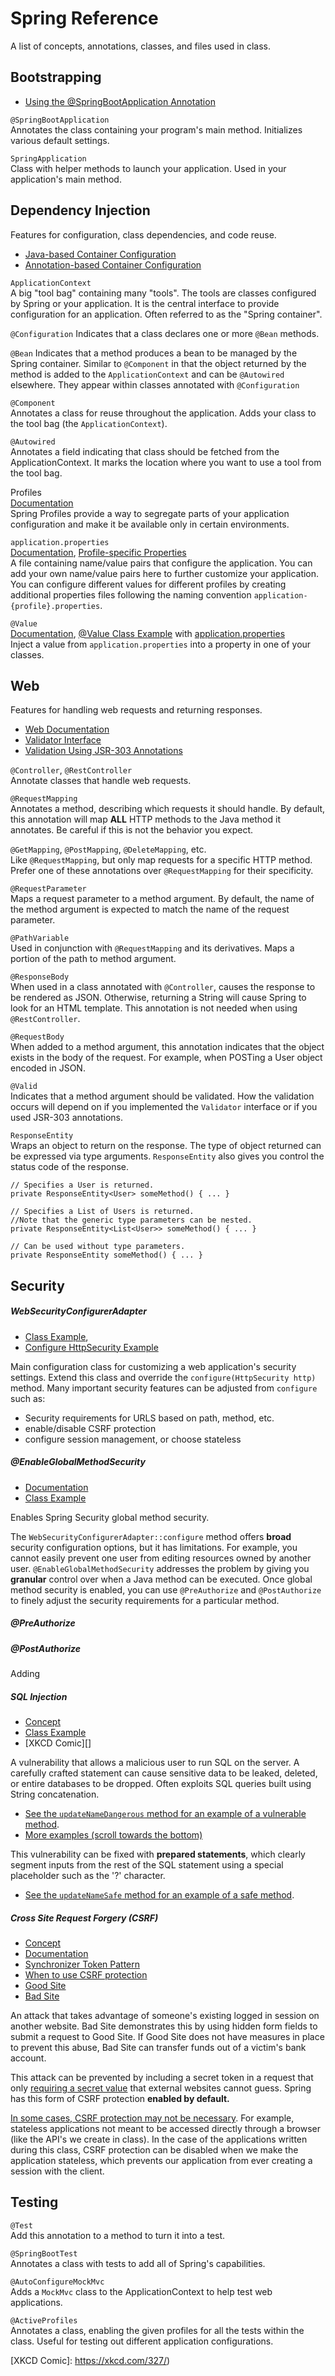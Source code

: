 # Spring Reference

A list of concepts, annotations, classes, and files used in class.

## Bootstrapping

* [Using the @SpringBootApplication Annotation](https://docs.spring.io/spring-boot/docs/current/reference/html/using-spring-boot.html#using-boot-using-springbootapplication-annotation)

`@SpringBootApplication`  
Annotates the class containing your program's main method. Initializes various
default settings.

`SpringApplication`  
Class with helper methods to launch your application. Used in your application's
main method.

## Dependency Injection

Features for configuration, class dependencies, and code reuse.

* [Java-based Container Configuration](https://docs.spring.io/spring/docs/current/spring-framework-reference/core.html#beans-java)
* [Annotation-based Container Configuration](https://docs.spring.io/spring/docs/current/spring-framework-reference/core.html#beans-annotation-config)

`ApplicationContext`  
A big "tool bag" containing many "tools". The tools are classes configured by
Spring or your application. It is the central interface to provide configuration
for an application. Often referred to as the "Spring container".

`@Configuration`
Indicates that a class declares one or more `@Bean` methods.

`@Bean`
Indicates that a method produces a bean to be managed by the Spring container.
Similar to `@Component` in that the object returned by the method is added to
the `ApplicationContext` and can be `@Autowired` elsewhere. They appear within
classes annotated with `@Configuration`

`@Component`  
Annotates a class for reuse throughout the application. Adds your class to the
tool bag (the `ApplicationContext`).

`@Autowired`  
Annotates a field indicating that class should be fetched from the
ApplicationContext. It marks the location where you want to use a tool from the
tool bag.

Profiles  
[Documentation](https://docs.spring.io/spring-boot/docs/current/reference/html/spring-boot-features.html#boot-features-profiles)  
Spring Profiles provide a way to segregate parts of your application
configuration and make it be available only in certain environments.

`application.properties`  
[Documentation](https://docs.spring.io/spring-boot/docs/current/reference/html/spring-boot-features.html#boot-features-external-config-application-property-files),
[Profile-specific Properties](https://docs.spring.io/spring-boot/docs/current/reference/html/spring-boot-features.html#boot-features-external-config-profile-specific-properties)  
A file containing name/value pairs that configure the application. You can add
your own name/value pairs here to further customize your application. You can
configure different values for different profiles by creating additional
properties files following the naming convention
`application-{profile}.properties`.


`@Value`  
[Documentation](https://docs.spring.io/spring-boot/docs/current/reference/html/spring-boot-features.html#boot-features-external-config),
[@Value Class Example](https://github.com/ryl/cybr406-gateway/blob/5f774348741fbe6929985d549a648ce2acea4add/src/main/java/com/cybr406/gateway/GatewayApplication.java#L13) with
[application.properties](https://github.com/ryl/cybr406-gateway/blob/master/src/main/resources/application.properties#L3)  
Inject a value from `application.properties` into a property in one of your
classes.

## Web

Features for handling web requests and returning responses.

* [Web Documentation](https://docs.spring.io/spring/docs/current/spring-framework-reference/web.html)
* [Validator Interface](https://docs.spring.io/spring/docs/current/spring-framework-reference/core.html#validator)
* [Validation Using JSR-303 Annotations](https://docs.spring.io/spring/docs/current/spring-framework-reference/core.html#validation-beanvalidation-overview)

`@Controller`, `@RestController`  
Annotate classes that handle web requests.

`@RequestMapping`  
Annotates a method, describing which requests it should handle. By default,
this annotation will map **ALL** HTTP methods to the Java method it annotates.
Be careful if this is not the behavior you expect.

`@GetMapping`, `@PostMapping`, `@DeleteMapping`, etc.  
Like `@RequestMapping`, but only map requests for a specific HTTP method. Prefer one of these annotations over `@RequestMapping` for their specificity.

`@RequestParameter`  
Maps a request parameter to a method argument. By default, the name of the
method argument is expected to match the name of the request parameter.

`@PathVariable`  
Used in conjunction with `@RequestMapping` and its derivatives. Maps a portion
of the path to method argument.

`@ResponseBody`  
When used in a class annotated with `@Controller`, causes the response to be
rendered as JSON. Otherwise, returning a String will cause Spring to look for
an HTML template. This annotation is not needed when using `@RestController`.

`@RequestBody`  
When added to a method argument, this annotation indicates that the object
exists in the body of the request. For example, when POSTing a User object
encoded in JSON.

`@Valid`  
Indicates that a method argument should be validated. How the validation occurs
will depend on if you implemented the `Validator` interface or if you used
JSR-303 annotations.

`ResponseEntity`  
Wraps an object to return on the response. The type of object returned can be
expressed via type arguments. `ResponseEntity` also gives you control the status
code of the response.

```
// Specifies a User is returned.
private ResponseEntity<User> someMethod() { ... }

// Specifies a List of Users is returned.
//Note that the generic type parameters can be nested.
private ResponseEntity<List<User>> someMethod() { ... }

// Can be used without type parameters.
private ResponseEntity someMethod() { ... }             
```

## Security

##### WebSecurityConfigurerAdapter  
* [Class Example](https://github.com/ryl/cybr406-books-demo/blob/master/src/main/java/com/cybr406/bookdemo/SecurityConfiguration.java#L22),
* [Configure HttpSecurity Example](https://github.com/ryl/cybr406-books-demo/blob/master/src/main/java/com/cybr406/bookdemo/SecurityConfiguration.java#L63-L78)

Main configuration class for customizing a web application's security settings.
Extend this class and override the `configure(HttpSecurity http)` method. Many
important security features can be adjusted from `configure` such as:

* Security requirements for URLS based on path, method, etc.
* enable/disable CSRF protection
* configure session management, or choose stateless

##### @EnableGlobalMethodSecurity

* [Documentation](https://docs.spring.io/spring-security/site/docs/current/reference/html5/#globalmethodsecurityconfiguration)
* [Class Example](https://github.com/ryl/cybr406-books-demo/blob/master/src/main/java/com/cybr406/bookdemo/SecurityConfiguration.java#L20)

Enables Spring Security global method security.

The `WebSecurityConfigurerAdapter::configure` method offers **broad** security
configuration options, but it has limitations. For example, you cannot easily
prevent one user from editing resources owned by another user.
`@EnableGlobalMethodSecurity` addresses the problem by giving you **granular**
control over when a Java method can be executed. Once global method security is
enabled, you can use `@PreAuthorize` and `@PostAuthorize` to finely adjust the
security requirements for a particular method.

##### @PreAuthorize

##### @PostAuthorize
Adding

##### SQL Injection  

* [Concept][SQL Injection Concept]
* [Class Example][SQL Injection Class Example]
* [XKCD Comic][]

A vulnerability that allows a malicious user to run SQL on the server. A
carefully crafted statement can cause sensitive data to be leaked, deleted, or
entire databases to be dropped. Often exploits SQL queries built using
String concatenation.

* [See the `updateNameDangerous` method for an example of a vulnerable method][SQL Injection Class Example].
* [More examples (scroll towards the bottom)][SQL Injection Concept]

This vulnerability can be fixed with **prepared statements**, which clearly
segment inputs from the rest of the SQL statement using a special placeholder
such as the '?' character.

* [See the `updateNameSafe` method for an example of a safe method][SQL Injection Class Example].

##### Cross Site Request Forgery (CSRF)

* [Concept][csrf concept]
* [Documentation][csrf documentation]
* [Synchronizer Token Pattern][]
* [When to use CSRF protection][]
* [Good Site][]
* [Bad Site][]

An attack that takes advantage of someone's existing logged in session on
another website. Bad Site demonstrates this by using hidden form fields to
submit a request to Good Site. If Good Site does not have measures in place to
prevent this abuse, Bad Site can transfer funds out of a victim's bank account.

This attack can be prevented by including a secret token in a request that only
[requiring a secret value][Synchronizer Token Pattern] that external websites
cannot guess. Spring has this form of CSRF protection **enabled by default.**

[In some cases, CSRF protection may not be necessary][When to use CSRF protection].
For example, stateless applications not meant to be accessed directly through a
browser (like the API's we create in class). In the case of the applications
written during this class, CSRF protection can be disabled when we make the
application stateless, which prevents our application from ever creating a
session with the client.

## Testing

`@Test`  
Add this annotation to a method to turn it into a test.

`@SpringBootTest`  
Annotates a class with tests to add all of Spring's capabilities.

`@AutoConfigureMockMvc`  
Adds a `MockMvc` class to the ApplicationContext to help test web applications.

`@ActiveProfiles`  
Annotates a class, enabling the given profiles for all the tests within the
class. Useful for testing out different application configurations.


<!-- CSRF References -->
[CSRF Concept]: https://owasp.org/www-community/attacks/csrf
[CSRF Documentation]: https://docs.spring.io/spring-security/site/docs/current/reference/html5/#csrf
[Synchronizer Token Pattern]: https://docs.spring.io/spring-security/site/docs/current/reference/html5/#csrf-protection-stp
[When to use CSRF protection]: https://docs.spring.io/spring-security/site/docs/current/reference/html5/#csrf-when
[Good Site]: https://github.com/ryl/cybr406-goodsite
[Bad Site]: https://github.com/ryl/cybr406-badsite

<!-- SQL Injection References -->
[SQL Injection Concept]: https://owasp.org/www-community/attacks/SQL_Injection
[SQL Injection Class Example]: https://github.com/ryl/cybr406-books-demo/blob/0849404fda2ebe4df503dd9adc12f5bbe469fdb5/src/main/java/com/cybr406/bookdemo/BookDemoController.java#L81-L92
[XKCD Comic]: https://xkcd.com/327/)
